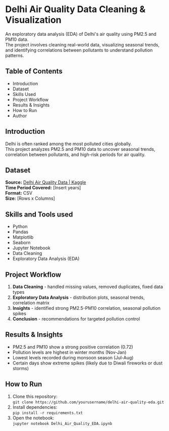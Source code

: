 # Delhi Air Quality Data Cleaning & Visualization

An exploratory data analysis (EDA) of Delhi's air quality using PM2.5 and PM10 data.  
The project involves cleaning real-world data, visualizing seasonal trends,  
and identifying correlations between pollutants to understand pollution patterns.

## Table of Contents
- Introduction
- Dataset
- Skills Used
- Project Workflow
- Results & Insights
- How to Run
- Author

## Introduction

Delhi is often ranked among the most polluted cities globally.  
This project analyzes PM2.5 and PM10 data to uncover seasonal trends,  
correlation between pollutants, and high-risk periods for air quality.

## Dataset
**Source:** [Delhi Air Quality Data | Kaggle](https://www.kaggle.com/datasets/kunshbhatia/delhi-air-quality-dataset/)  
**Time Period Covered:** [Insert years]  
**Format:** CSV  
**Size:** [Rows x Columns]

## Skills and Tools used
- Python
- Pandas
- Matplotlib
- Seaborn
- Jupyter Notebook
- Data Cleaning
- Exploratory Data Analysis (EDA)

## Project Workflow
1. **Data Cleaning** - handled missing values, removed duplicates, fixed data types  
2. **Exploratory Data Analysis** - distribution plots, seasonal trends, correlation matrix  
3. **Insights** - identified strong PM2.5-PM10 correlation, seasonal pollution spikes  
4. **Conclusion** - recommendations for targeted pollution control


## Results & Insights
- PM2.5 and PM10 show a strong positive correlation (0.72)  
- Pollution levels are highest in winter months (Nov-Jan)  
- Lowest levels recorded during monsoon season (Jul-Aug)  
- Certain days show extreme spikes (likely due to Diwali fireworks or dust storms)

## How to Run
1. Clone this repository:  
`git clone https://github.com/yourusername/delhi-air-quality-eda.git`
2. Install dependencies:  
`pip install -r requirements.txt`
3. Open the notebook:  
`jupyter notebook Delhi_Air_Quality_EDA.ipynb`

